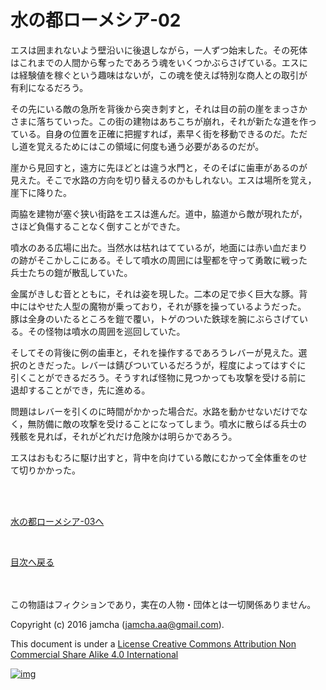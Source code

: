 # 水の都ローメシア-02

エスは囲まれないよう壁沿いに後退しながら，一人ずつ始末した。その死体  
はこれまでの人間から奪ったであろう魂をいくつかぶらさげている。エスに  
は経験値を稼ぐという趣味はないが，この魂を使えば特別な商人との取引が  
有利になるだろう。  

その先にいる敵の急所を背後から突き刺すと，それは目の前の崖をまっさか  
さまに落ちていった。この街の建物はあちこちが崩れ，それが新たな道を作っ  
ている。自身の位置を正確に把握すれば，素早く街を移動できるのだ。ただ  
し道を覚えるためにはこの領域に何度も通う必要があるのだが。  

崖から見回すと，遠方に先ほどとは違う水門と，そのそばに歯車があるのが  
見えた。そこで水路の方向を切り替えるのかもしれない。エスは場所を覚え，  
崖下に降りた。  

両脇を建物が塞ぐ狭い街路をエスは進んだ。道中，脇道から敵が現れたが，  
さほど負傷することなく倒すことができた。  

噴水のある広場に出た。当然水は枯れはてているが，地面には赤い血だまり  
の跡がそこかしこにある。そして噴水の周囲には聖都を守って勇敢に戦った  
兵士たちの鎧が散乱していた。  

金属がきしむ音とともに，それは姿を現した。二本の足で歩く巨大な豚。背  
中にはやせた人型の魔物が乗っており，それが豚を操っているようだった。  
豚は全身のいたるところを鎧で覆い，トゲのついた鉄球を腕にぶらさげてい  
る。その怪物は噴水の周囲を巡回していた。  

そしてその背後に例の歯車と，それを操作するであろうレバーが見えた。選  
択のときだった。レバーは錆びついているだろうが，程度によってはすぐに  
引くことができるだろう。そうすれば怪物に見つかっても攻撃を受ける前に  
退却することができ，先に進める。  

問題はレバーを引くのに時間がかかった場合だ。水路を動かせないだけでな  
く，無防備に敵の攻撃を受けることになってしまう。噴水に散らばる兵士の  
残骸を見れば，それがどれだけ危険かは明らかであろう。  

エスはおもむろに駆け出すと，背中を向けている敵にむかって全体重をのせ  
て切りかかった。  

<br>  
<br>  

[水の都ローメシア-03へ](https://github.com/jamcha-aa/EbonyBlades/blob/master/articles/lawmessiah/03.md)  

<br>  

[目次へ戻る](https://github.com/jamcha-aa/EbonyBlades/blob/master/README.md)  

<br>  
<br>  
この物語はフィクションであり，実在の人物・団体とは一切関係ありません。  

Copyright (c) 2016 jamcha (jamcha.aa@gmail.com).  

This document is under a [License Creative Commons Attribution Non Commercial Share Alike 4.0 International](http://creativecommons.org/licenses/by-nc-sa/4.0/deed)  

[![img](http://i.creativecommons.org/l/by-nc-sa/3.0/80x15.png)](http://creativecommons.org/licenses/by-nc-sa/4.0/deed)